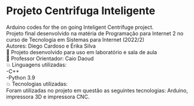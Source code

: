 # Projeto Centrifuga Inteligente
Arduino codes for the on going Inteligent Centrifuge project.
<br/>
Projeto final desenvolvido na matéria de Programação para Internet 2 no curso de Tecnologia em Sistemas para Internet (2022/2)
<br/>
Autores: Diego Cardoso e Érika Silva
<br/>
🌱 Projeto desenvolvido para uso em laboratório e sala de aula<br/>
🏫 Professor Orientador: Caio Daoud<br/>
💥 Linguagens utilizadas:<br/>
-C++ <br/>
-Python 3.9<br/>
💥 Tecnologias utilizadas:<br/>
Foram utilizadas no projeto em questão as seguintes tecnologias: Arduino,
impressora 3D e impressora CNC.
